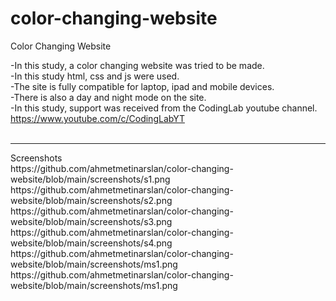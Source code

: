 # color-changing-website
Color Changing Website<br>

-In this study, a color changing website was tried to be made.<br>
-In this study html, css and js were used.<br>
-The site is fully compatible for laptop, ipad and mobile devices.<br>
-There is also a day and night mode on the site.<br>
-In this study, support was received from the CodingLab youtube channel. https://www.youtube.com/c/CodingLabYT<br><br>

<hr>
Screenshots<br>
https://github.com/ahmetmetinarslan/color-changing-website/blob/main/screenshots/s1.png <br>
https://github.com/ahmetmetinarslan/color-changing-website/blob/main/screenshots/s2.png <br>
https://github.com/ahmetmetinarslan/color-changing-website/blob/main/screenshots/s3.png <br>
https://github.com/ahmetmetinarslan/color-changing-website/blob/main/screenshots/s4.png <br>
https://github.com/ahmetmetinarslan/color-changing-website/blob/main/screenshots/ms1.png <br>
https://github.com/ahmetmetinarslan/color-changing-website/blob/main/screenshots/ms1.png <br>
